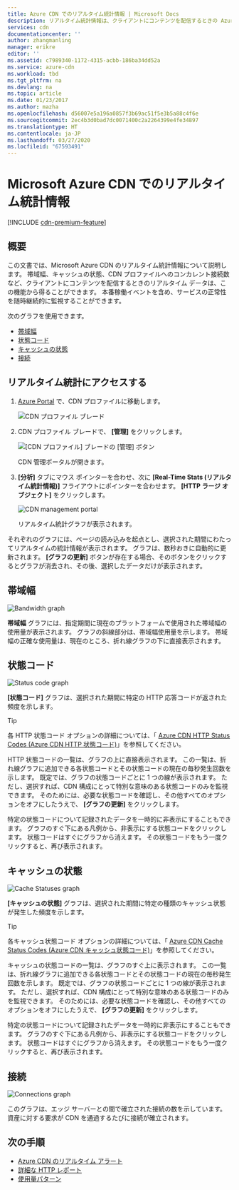```yaml
---
title: Azure CDN でのリアルタイム統計情報 | Microsoft Docs
description: リアルタイム統計情報は、クライアントにコンテンツを配信するときの Azure CDN のパフォーマンスに関するリアルタイム データを提供します。
services: cdn
documentationcenter: ''
author: zhangmanling
manager: erikre
editor: ''
ms.assetid: c7989340-1172-4315-acbb-186ba34dd52a
ms.service: azure-cdn
ms.workload: tbd
ms.tgt_pltfrm: na
ms.devlang: na
ms.topic: article
ms.date: 01/23/2017
ms.author: mazha
ms.openlocfilehash: d56007e5a196a0857f3b69ac51f5e3b5a88c4f6e
ms.sourcegitcommit: 2ec4b3d0bad7dc0071400c2a2264399e4fe34897
ms.translationtype: HT
ms.contentlocale: ja-JP
ms.lasthandoff: 03/27/2020
ms.locfileid: "67593491"
---
```

# <a name="real-time-stats-in-microsoft-azure-cdn"></a>Microsoft Azure CDN でのリアルタイム統計情報
[!INCLUDE [cdn-premium-feature](../../includes/cdn-premium-feature.md)]

## <a name="overview"></a>概要
この文書では、Microsoft Azure CDN のリアルタイム統計情報について説明します。  帯域幅、キャッシュの状態、CDN プロファイルへのコンカレント接続数など、クライアントにコンテンツを配信するときのリアルタイム データは、この機能から得ることができます。 本番稼働イベントを含め、サービスの正常性を随時継続的に監視することができます。

次のグラフを使用できます。

* [帯域幅](#bandwidth)
* [状態コード](#status-codes)
* [キャッシュの状態](#cache-statuses)
* [接続](#connections)

## <a name="accessing-real-time-stats"></a>リアルタイム統計にアクセスする
1. [Azure Portal](https://portal.azure.com) で、CDN プロファイルに移動します。
   
    ![CDN プロファイル ブレード](./media/cdn-real-time-stats/cdn-profile-blade.png)
2. CDN プロファイル ブレードで、 **[管理]** をクリックします。
   
    ![[CDN プロファイル] ブレードの [管理] ボタン](./media/cdn-real-time-stats/cdn-manage-btn.png)
   
    CDN 管理ポータルが開きます。
3. **[分析]** タブにマウス ポインターを合わせ、次に **[Real-Time Stats (リアルタイム統計情報)]** フライアウトにポインターを合わせます。  **[HTTP ラージ オブジェクト]** をクリックします。
   
    ![CDN management portal](./media/cdn-real-time-stats/cdn-premium-portal.png)
   
    リアルタイム統計グラフが表示されます。

それぞれのグラフには、ページの読み込みを起点とし、選択された期間にわたってリアルタイムの統計情報が表示されます。  グラフは、数秒おきに自動的に更新されます。  **[グラフの更新]** ボタンが存在する場合、そのボタンをクリックするとグラフが消去され、その後、選択したデータだけが表示されます。

## <a name="bandwidth"></a>帯域幅
![Bandwidth graph](./media/cdn-real-time-stats/cdn-bandwidth.png)

**帯域幅** グラフには、指定期間に現在のプラットフォームで使用された帯域幅の使用量が表示されます。 グラフの斜線部分は、帯域幅使用量を示します。 帯域幅の正確な使用量は、現在のところ、折れ線グラフの下に直接表示されます。

## <a name="status-codes"></a>状態コード
![Status code graph](./media/cdn-real-time-stats/cdn-status-codes.png)

**[状態コード]** グラフは、選択された期間に特定の HTTP 応答コードが返された頻度を示します。

> [!TIP]
> 各 HTTP 状態コード オプションの詳細については、「 [Azure CDN HTTP Status Codes (Azure CDN HTTP 状態コード)](/previous-versions/azure/mt759238(v=azure.100))」を参照してください。
> 
> 

HTTP 状態コードの一覧は、グラフの上に直接表示されます。 この一覧は、折れ線グラフに追加できる各状態コードとその状態コードの現在の毎秒発生回数を示します。 既定では、グラフの状態コードごとに 1 つの線が表示されます。 ただし、選択すれば、CDN 構成にとって特別な意味のある状態コードのみを監視できます。 そのためには、必要な状態コードを確認し、その他すべてのオプションをオフにしたうえで、 **[グラフの更新]** をクリックします。 

特定の状態コードについて記録されたデータを一時的に非表示にすることもできます。  グラフのすぐ下にある凡例から、非表示にする状態コードをクリックします。 状態コードはすぐにグラフから消えます。 その状態コードをもう一度クリックすると、再び表示されます。

## <a name="cache-statuses"></a>キャッシュの状態
![Cache Statuses graph](./media/cdn-real-time-stats/cdn-cache-status.png)

**[キャッシュの状態]** グラフは、選択された期間に特定の種類のキャッシュ状態が発生した頻度を示します。 

> [!TIP]
> 各キャッシュ状態コード オプションの詳細については、「 [Azure CDN Cache Status Codes (Azure CDN キャッシュ状態コード)](/previous-versions/azure/mt759237(v=azure.100))」を参照してください。
> 
> 

キャッシュの状態コードの一覧は、グラフのすぐ上に表示されます。 この一覧は、折れ線グラフに追加できる各状態コードとその状態コードの現在の毎秒発生回数を示します。 既定では、グラフの状態コードごとに 1 つの線が表示されます。 ただし、選択すれば、CDN 構成にとって特別な意味のある状態コードのみを監視できます。 そのためには、必要な状態コードを確認し、その他すべてのオプションをオフにしたうえで、 **[グラフの更新]** をクリックします。 

特定の状態コードについて記録されたデータを一時的に非表示にすることもできます。  グラフのすぐ下にある凡例から、非表示にする状態コードをクリックします。 状態コードはすぐにグラフから消えます。 その状態コードをもう一度クリックすると、再び表示されます。

## <a name="connections"></a>接続
![Connections graph](./media/cdn-real-time-stats/cdn-connections.png)

このグラフは、エッジ サーバーとの間で確立された接続の数を示しています。 資産に対する要求が CDN を通過するたびに接続が確立されます。

## <a name="next-steps"></a>次の手順
* [Azure CDN のリアルタイム アラート](cdn-real-time-alerts.md)
* [詳細な HTTP レポート](cdn-advanced-http-reports.md)
* [使用量パターン](cdn-analyze-usage-patterns.md)

